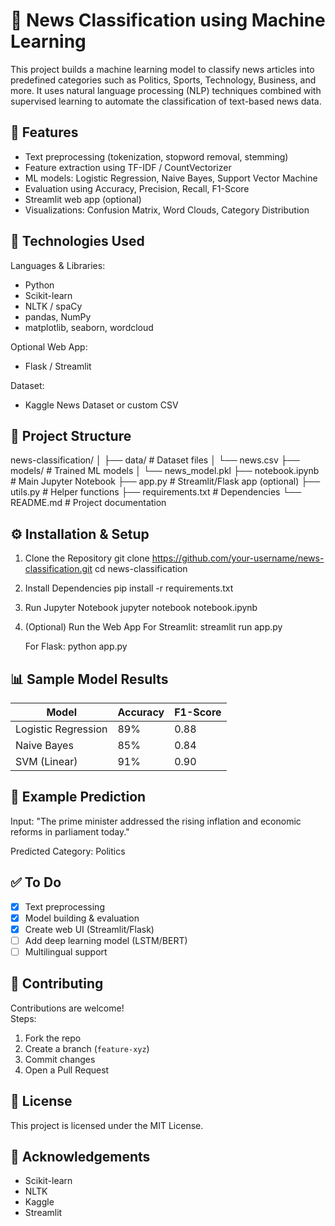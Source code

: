 # 📰 News Classification using Machine Learning

This project builds a machine learning model to classify news articles into predefined categories such as Politics, Sports, Technology, Business, and more. It uses natural language processing (NLP) techniques combined with supervised learning to automate the classification of text-based news data.

## 🚀 Features

- Text preprocessing (tokenization, stopword removal, stemming)
- Feature extraction using TF-IDF / CountVectorizer
- ML models: Logistic Regression, Naive Bayes, Support Vector Machine
- Evaluation using Accuracy, Precision, Recall, F1-Score
- Streamlit web app (optional)
- Visualizations: Confusion Matrix, Word Clouds, Category Distribution

## 🧠 Technologies Used

Languages & Libraries:
- Python
- Scikit-learn
- NLTK / spaCy
- pandas, NumPy
- matplotlib, seaborn, wordcloud

Optional Web App:
- Flask / Streamlit

Dataset:
- Kaggle News Dataset or custom CSV

## 📁 Project Structure

news-classification/
│
├── data/                 # Dataset files
│   └── news.csv
├── models/               # Trained ML models
│   └── news_model.pkl
├── notebook.ipynb        # Main Jupyter Notebook
├── app.py                # Streamlit/Flask app (optional)
├── utils.py              # Helper functions
├── requirements.txt      # Dependencies
└── README.md             # Project documentation

## ⚙️ Installation & Setup

1. Clone the Repository
   git clone https://github.com/your-username/news-classification.git
   cd news-classification

2. Install Dependencies
   pip install -r requirements.txt

3. Run Jupyter Notebook
   jupyter notebook notebook.ipynb

4. (Optional) Run the Web App
   For Streamlit:
   streamlit run app.py

   For Flask:
   python app.py

## 📊 Sample Model Results

| Model               | Accuracy | F1-Score |
|--------------------|----------|----------|
| Logistic Regression| 89%      | 0.88     |
| Naive Bayes        | 85%      | 0.84     |
| SVM (Linear)       | 91%      | 0.90     |

## 📝 Example Prediction

Input:
"The prime minister addressed the rising inflation and economic reforms in parliament today."

Predicted Category:
Politics

## ✅ To Do

- [x] Text preprocessing
- [x] Model building & evaluation
- [x] Create web UI (Streamlit/Flask)
- [ ] Add deep learning model (LSTM/BERT)
- [ ] Multilingual support

## 🤝 Contributing

Contributions are welcome!  
Steps:
1. Fork the repo  
2. Create a branch (`feature-xyz`)  
3. Commit changes  
4. Open a Pull Request

## 📄 License

This project is licensed under the MIT License.

## 🙏 Acknowledgements

- Scikit-learn
- NLTK
- Kaggle
- Streamlit

